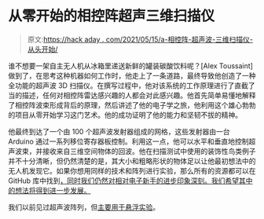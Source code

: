 # 从零开始的相控阵超声三维扫描仪

> 原文:[https://hack aday . com/2021/05/15/a-相控阵-超声波-三维扫描仪-从头开始/](https://hackaday.com/2021/05/15/a-phased-array-ultrasonic-3d-scanner-from-scratch/)

谁不想要一架自主无人机从冰箱里递送新鲜的罐装碳酸饮料呢？[Alex Toussaint]做到了，在思考这种机器如何工作时，他走上了一条道路，最终导致他创造了一种全功能的超声波 3D 扫描仪。在撰写过程中，他对该系统的工作原理进行了直截了当的描述，任何对相控阵雷达感兴趣的人都会对此感兴趣。他首先简单易懂地解释了相控阵波束形成背后的原理，然后讲述了他的电子学之旅，他利用这个雄心勃勃的项目从零开始学习这门艺术。他的成功证明了他的能力和坚韧不拔的精神。

他最终到达了一个由 100 个超声波发射器组成的网格，这些发射器由一台 Arduino 通过一系列移位寄存器板控制。利用这一点，他可以水平和垂直地控制超声波束，并接收来自三维空间物体的回波。他在扫描测试中使用的装饰性鸟类例子并不十分清晰，但仍然清楚的是，其大小和粗略形状的物体足以让他最初想法中的无人机发现它。如果你想用同样的技术和阵列进行实验，那么所有的资源都可以在 GitHub 库中找到[，同时我们仍然对相对电子新手的进步印象深刻。我们希望其中的想法将得到进一步发展。](https://github.com/alextousss/3d_ultrasonic_scanner)

我们以前见过超声波阵列，但[主要用于悬浮实验](https://hackaday.com/2018/08/19/the-engineering-of-an-ultrasonic-phased-array/)。